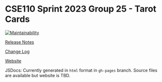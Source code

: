# CSE110 Sprint 2023 Group 25 - Tarot Cards

[![Maintainability](https://api.codeclimate.com/v1/badges/587eb8ffd00b6ac84e3c/maintainability)](https://codeclimate.com/github/cse110-sp23-group25/tarot-cards/maintainability)

[Release Notes](docs/Release_Notes.md)

[Change Log](docs/Change_Log.md)

[Website](https://cse110-sp23-group25.github.io/tarot-cards/html/index.html)

JSDocs: Currently generated in `html` format in `gh-pages` branch. Source files are available but website is TBD.
